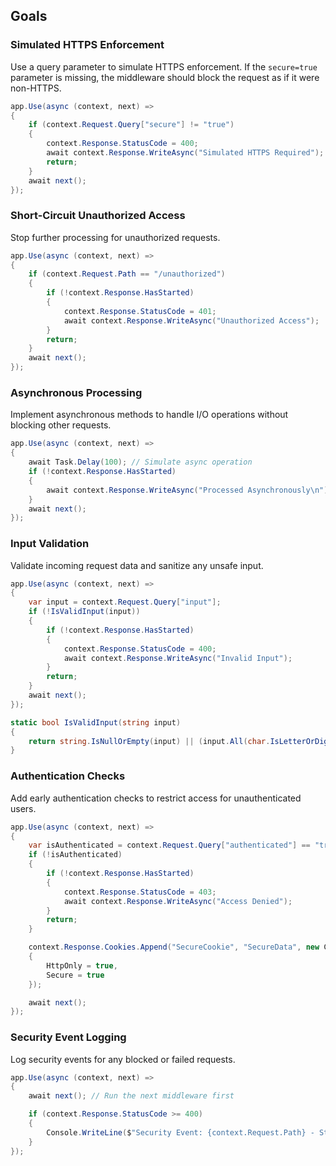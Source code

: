 ## Goals

### Simulated HTTPS Enforcement
Use a query parameter to simulate HTTPS enforcement. If the `secure=true` parameter is missing, the middleware should block the request as if it were non-HTTPS.

```csharp
app.Use(async (context, next) =>
{
    if (context.Request.Query["secure"] != "true")
    {
        context.Response.StatusCode = 400;
        await context.Response.WriteAsync("Simulated HTTPS Required");
        return;
    }
    await next();
});
```

### Short-Circuit Unauthorized Access
Stop further processing for unauthorized requests.

```csharp
app.Use(async (context, next) =>
{
    if (context.Request.Path == "/unauthorized")
    {
        if (!context.Response.HasStarted)
        {
            context.Response.StatusCode = 401;
            await context.Response.WriteAsync("Unauthorized Access");
        }
        return;
    }
    await next();
});
```

### Asynchronous Processing
Implement asynchronous methods to handle I/O operations without blocking other requests.

```csharp
app.Use(async (context, next) =>
{
    await Task.Delay(100); // Simulate async operation
    if (!context.Response.HasStarted)
    {
        await context.Response.WriteAsync("Processed Asynchronously\n");
    }
    await next();
});
```

### Input Validation
Validate incoming request data and sanitize any unsafe input.

```csharp
app.Use(async (context, next) =>
{
    var input = context.Request.Query["input"];
    if (!IsValidInput(input))
    {
        if (!context.Response.HasStarted)
        {
            context.Response.StatusCode = 400;
            await context.Response.WriteAsync("Invalid Input");
        }
        return;
    }
    await next();
});

static bool IsValidInput(string input)
{
    return string.IsNullOrEmpty(input) || (input.All(char.IsLetterOrDigit) && !input.Contains("<script>"));
}
```

### Authentication Checks
Add early authentication checks to restrict access for unauthenticated users.

```csharp
app.Use(async (context, next) =>
{
    var isAuthenticated = context.Request.Query["authenticated"] == "true";
    if (!isAuthenticated)
    {
        if (!context.Response.HasStarted)
        {
            context.Response.StatusCode = 403;
            await context.Response.WriteAsync("Access Denied");
        }
        return;
    }

    context.Response.Cookies.Append("SecureCookie", "SecureData", new CookieOptions
    {
        HttpOnly = true,
        Secure = true
    });

    await next();
});
```

### Security Event Logging
Log security events for any blocked or failed requests.

```csharp
app.Use(async (context, next) =>
{
    await next(); // Run the next middleware first

    if (context.Response.StatusCode >= 400)
    {
        Console.WriteLine($"Security Event: {context.Request.Path} - Status Code: {context.Response.StatusCode}");
    }
});
```